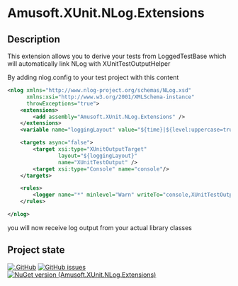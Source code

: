 # Amusoft.XUnit.NLog.Extensions

## Description

This extension allows you to derive your tests from LoggedTestBase which will automatically link NLog with XUnitTestOutputHelper

By adding nlog.config to your test project with this content

```xml
<nlog xmlns="http://www.nlog-project.org/schemas/NLog.xsd"
      xmlns:xsi="http://www.w3.org/2001/XMLSchema-instance"
      throwExceptions="true">
	<extensions>
		<add assembly="Amusoft.XUnit.NLog.Extensions" />
	</extensions>
	<variable name="loggingLayout" value="${time}|${level:uppercase=true}|${logger}|${message}"/>

	<targets async="false">
		<target xsi:type="XUnitOutputTarget"
		        layout="${loggingLayout}"
		        name="XUnitTestOutput" />
		<target xsi:type="Console" name="console"/>
	</targets>

	<rules>
		<logger name="*" minlevel="Warn" writeTo="console,XUnitTestOutput" />
	</rules>

</nlog>
```

you will now receive log output from your actual library classes

## Project state

[![.GitHub](https://github.com/taori/Amusoft.XUnit.NLog.Extensions/actions/workflows/dotnet.yml/badge.svg)](https://github.com/taori/Amusoft.XUnit.NLog.Extensions/actions/workflows/dotnet.yml)
[![GitHub issues](https://img.shields.io/github/issues/taori/Amusoft.XUnit.NLog.Extensions)](https://github.com/taori/Amusoft.XUnit.NLog.Extensions/issues)
[![NuGet version (Amusoft.XUnit.NLog.Extensions)](https://img.shields.io/nuget/v/Amusoft.XUnit.NLog.Extensions.svg)](https://www.nuget.org/packages/Amusoft.XUnit.NLog.Extensions/)
